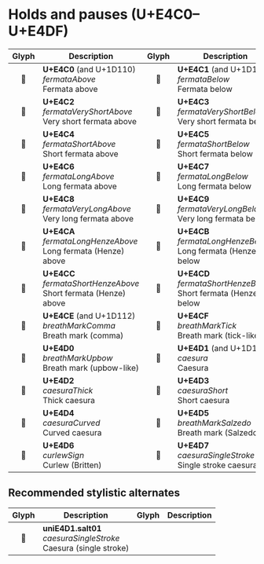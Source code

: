 Holds and pauses (U+E4C0–U+E4DF)
================================

| **Glyph** | **Description** | **Glyph** | **Description**
| :-------: | --------------- | :-------: | ---------------
|<span class="bravura_large">&#xe4c0;</span> | **U+E4C0** (and U+1D110)<br/>*fermataAbove*<br/>Fermata above | <span class="bravura_large">&#xe4c1;</span> | **U+E4C1** (and U+1D111)<br/>*fermataBelow*<br/>Fermata below
|<span class="bravura_large">&#xe4c2;</span> | **U+E4C2**<br/>*fermataVeryShortAbove*<br/>Very short fermata above | <span class="bravura_large">&#xe4c3;</span> | **U+E4C3**<br/>*fermataVeryShortBelow*<br/>Very short fermata below
|<span class="bravura_large">&#xe4c4;</span> | **U+E4C4**<br/>*fermataShortAbove*<br/>Short fermata above | <span class="bravura_large">&#xe4c5;</span> | **U+E4C5**<br/>*fermataShortBelow*<br/>Short fermata below
|<span class="bravura_large">&#xe4c6;</span> | **U+E4C6**<br/>*fermataLongAbove*<br/>Long fermata above | <span class="bravura_large">&#xe4c7;</span> | **U+E4C7**<br/>*fermataLongBelow*<br/>Long fermata below
|<span class="bravura_large">&#xe4c8;</span> | **U+E4C8**<br/>*fermataVeryLongAbove*<br/>Very long fermata above | <span class="bravura_large">&#xe4c9;</span> | **U+E4C9**<br/>*fermataVeryLongBelow*<br/>Very long fermata below
|<span class="bravura_large">&#xe4ca;</span> | **U+E4CA**<br/>*fermataLongHenzeAbove*<br/>Long fermata (Henze) above | <span class="bravura_large">&#xe4cb;</span> | **U+E4CB**<br/>*fermataLongHenzeBelow*<br/>Long fermata (Henze) below
|<span class="bravura_large">&#xe4cc;</span> | **U+E4CC**<br/>*fermataShortHenzeAbove*<br/>Short fermata (Henze) above | <span class="bravura_large">&#xe4cd;</span> | **U+E4CD**<br/>*fermataShortHenzeBelow*<br/>Short fermata (Henze) below
|<span class="bravura_large">&#xe4ce;</span> | **U+E4CE** (and U+1D112)<br/>*breathMarkComma*<br/>Breath mark (comma) | <span class="bravura_large">&#xe4cf;</span> | **U+E4CF**<br/>*breathMarkTick*<br/>Breath mark (tick-like)
|<span class="bravura_large">&#xe4d0;</span> | **U+E4D0**<br/>*breathMarkUpbow*<br/>Breath mark (upbow-like) | <span class="bravura_large">&#xe4d1;</span> | **U+E4D1** (and U+1D113)<br/>*caesura*<br/>Caesura
|<span class="bravura_large">&#xe4d2;</span> | **U+E4D2**<br/>*caesuraThick*<br/>Thick caesura | <span class="bravura_large">&#xe4d3;</span> | **U+E4D3**<br/>*caesuraShort*<br/>Short caesura
|<span class="bravura_large">&#xe4d4;</span> | **U+E4D4**<br/>*caesuraCurved*<br/>Curved caesura | <span class="bravura_large">&#xe4d5;</span> | **U+E4D5**<br/>*breathMarkSalzedo*<br/>Breath mark (Salzedo)
|<span class="bravura_large">&#xe4d6;</span> | **U+E4D6**<br/>*curlewSign*<br/>Curlew (Britten) | <span class="bravura_large">&#xe4d7;</span> | **U+E4D7**<br/>*caesuraSingleStroke*<br/>Single stroke caesura

Recommended stylistic alternates
--------------------------------
| **Glyph** | **Description** | **Glyph** | **Description**
| :-------: | --------------- | :-------: | ---------------
|<span class="bravura_large">&#xf42c;</span> | **uniE4D1.salt01**<br/>*caesuraSingleStroke*<br/>Caesura (single stroke) | &nbsp; | &nbsp;